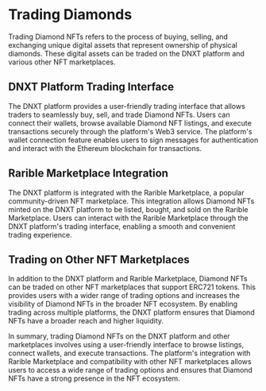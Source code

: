 # Trading Diamonds

Trading Diamond NFTs refers to the process of buying, selling, and exchanging unique digital assets that represent ownership of physical diamonds. These digital assets can be traded on the DNXT platform and various other NFT marketplaces.

## DNXT Platform Trading Interface

The DNXT platform provides a user-friendly trading interface that allows traders to seamlessly buy, sell, and trade Diamond NFTs. Users can connect their wallets, browse available Diamond NFT listings, and execute transactions securely through the platform's Web3 service. The platform's wallet connection feature enables users to sign messages for authentication and interact with the Ethereum blockchain for transactions.

## Rarible Marketplace Integration

The DNXT platform is integrated with the Rarible Marketplace, a popular community-driven NFT marketplace. This integration allows Diamond NFTs minted on the DNXT platform to be listed, bought, and sold on the Rarible Marketplace. Users can interact with the Rarible Marketplace through the DNXT platform's trading interface, enabling a smooth and convenient trading experience.

## Trading on Other NFT Marketplaces

In addition to the DNXT platform and Rarible Marketplace, Diamond NFTs can be traded on other NFT marketplaces that support ERC721 tokens. This provides users with a wider range of trading options and increases the visibility of Diamond NFTs in the broader NFT ecosystem. By enabling trading across multiple platforms, the DNXT platform ensures that Diamond NFTs have a broader reach and higher liquidity.

In summary, trading Diamond NFTs on the DNXT platform and other marketplaces involves using a user-friendly interface to browse listings, connect wallets, and execute transactions. The platform's integration with Rarible Marketplace and compatibility with other NFT marketplaces allows users to access a wide range of trading options and ensures that Diamond NFTs have a strong presence in the NFT ecosystem.
